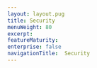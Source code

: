 ```yaml
---
layout: layout.pug
title: Security
menuWeight: 80
excerpt:
featureMaturity:
enterprise: false
navigationTitle:  Security
---
```

